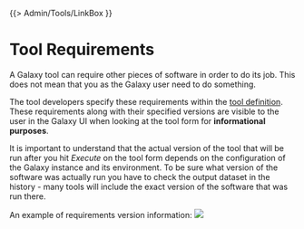 {{> Admin/Tools/LinkBox }}
# Tool Requirements

A Galaxy tool can require other pieces of software in order to do its job. This does not mean that you as the Galaxy user need to do something.

The tool developers specify these requirements within the [tool definition](/src/admin/tools/tool-config-syntax/index.md#a3crequirements3e_tag_set). These requirements along with their specified versions are visible to the user in the Galaxy UI when looking at the tool form for **informational purposes**.

It is important to understand that the actual version of the tool that will be run after you hit *Execute* on the tool form depends on the configuration of the Galaxy instance and its environment. To be sure what version of the software was actually run you have to check the output dataset in the history - many tools will include the exact version of the software that was run there. 

An example of requirements version information:
![](/src/tools/requirements/requirement_versions.png)

